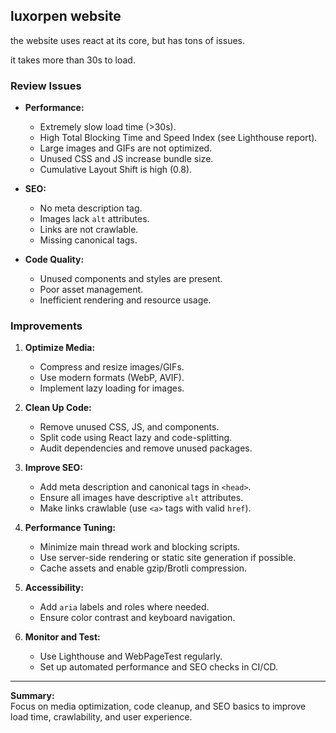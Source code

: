 ## luxorpen website

the website uses react at its core, but has tons of issues.

it takes more than 30s to load.

### Review Issues

- **Performance:**  
  - Extremely slow load time (>30s).  
  - High Total Blocking Time and Speed Index (see Lighthouse report).
  - Large images and GIFs are not optimized.
  - Unused CSS and JS increase bundle size.
  - Cumulative Layout Shift is high (0.8).

- **SEO:**  
  - No meta description tag.
  - Images lack `alt` attributes.
  - Links are not crawlable.
  - Missing canonical tags.

- **Code Quality:**  
  - Unused components and styles are present.
  - Poor asset management.
  - Inefficient rendering and resource usage.

### Improvements

1. **Optimize Media:**
   - Compress and resize images/GIFs.
   - Use modern formats (WebP, AVIF).
   - Implement lazy loading for images.

2. **Clean Up Code:**
   - Remove unused CSS, JS, and components.
   - Split code using React lazy and code-splitting.
   - Audit dependencies and remove unused packages.

3. **Improve SEO:**
   - Add meta description and canonical tags in `<head>`.
   - Ensure all images have descriptive `alt` attributes.
   - Make links crawlable (use `<a>` tags with valid `href`).

4. **Performance Tuning:**
   - Minimize main thread work and blocking scripts.
   - Use server-side rendering or static site generation if possible.
   - Cache assets and enable gzip/Brotli compression.

5. **Accessibility:**
   - Add `aria` labels and roles where needed.
   - Ensure color contrast and keyboard navigation.

6. **Monitor and Test:**
   - Use Lighthouse and WebPageTest regularly.
   - Set up automated performance and SEO checks in CI/CD.

---

**Summary:**  
Focus on media optimization, code cleanup, and SEO basics to improve load time, crawlability, and user experience.
